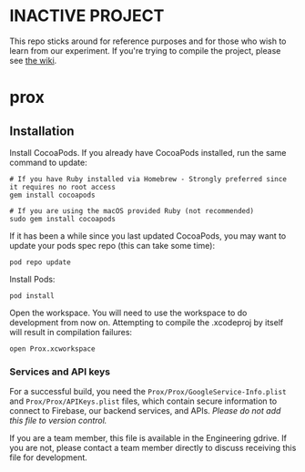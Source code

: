 # INACTIVE PROJECT
This repo sticks around for reference purposes and for those who wish to learn
from our experiment. If you're trying to compile the project, please see [the
wiki](https://github.com/mozilla-mobile/prox/wiki).

# prox

## Installation
Install CocoaPods. If you already have CocoaPods installed, run the same
command to update:

    # If you have Ruby installed via Homebrew - Strongly preferred since it requires no root access
    gem install cocoapods 
    
    # If you are using the macOS provided Ruby (not recommended)
    sudo gem install cocoapods

If it has been a while since you last updated CocoaPods, you may want to update
your pods spec repo (this can take some time):

    pod repo update

Install Pods:

    pod install

Open the workspace. You will need to use the workspace to do development from
now on. Attempting to compile the .xcodeproj by itself will result in
compilation failures:

    open Prox.xcworkspace

### Services and API keys
For a successful build, you need the `Prox/Prox/GoogleService-Info.plist` and
`Prox/Prox/APIKeys.plist` files, which contain secure information to connect
to Firebase, our backend services, and APIs. *Please do not add this file to
version control.*

If you are a team member, this file is available in the Engineering gdrive. If
you are not, please contact a team member directly to discuss receiving this
file for development.
